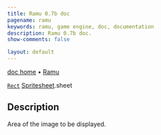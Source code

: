 ```yaml
---
title: Ramu 0.7b doc
pagename: ramu
keywords: ramu, game engine, doc, documentation
description: Ramu 0.7b doc.
show-comments: false

layout: default
---
```

[doc home](home) &#8226; [Ramu](../)  

[``Rect``](Rect) [Spritesheet](Spritesheet).sheet  

## Description
Area of the image to be displayed.
